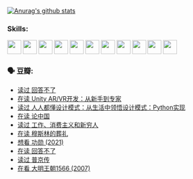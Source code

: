 
[![Anurag's github stats](https://github-readme-stats.vercel.app/api?username=w940853815)](https://github.com/anuraghazra/github-readme-stats)

### Skills:

<code><img height="32" src="https://cdn.jsdelivr.net/npm/simple-icons@v5/icons/python.svg"></code>
<code><img height="32" src="https://cdn.jsdelivr.net/npm/simple-icons@v5/icons/javascript.svg"></code>
<code><img height="32" src="https://cdn.jsdelivr.net/npm/simple-icons@v5/icons/django.svg"></code>
<code><img height="32" src="https://cdn.jsdelivr.net/npm/simple-icons@v5/icons/flask.svg"></code>
<code><img height="32" src="https://cdn.jsdelivr.net/npm/simple-icons@v5/icons/vuetify.svg"></code>
<code><img height="32" src="https://cdn.jsdelivr.net/npm/simple-icons@v5/icons/git.svg"></code>
<code><img height="32" src="https://cdn.jsdelivr.net/npm/simple-icons@v5/icons/docker.svg"></code>
<code><img height="32" src="https://cdn.jsdelivr.net/npm/simple-icons@v5/icons/postgresql.svg"></code>
<code><img height="32" src="https://cdn.jsdelivr.net/npm/simple-icons@v5/icons/elasticsearch.svg"></code>
<code><img height="32" src="https://cdn.jsdelivr.net/npm/simple-icons@v5/icons/macos.svg"></code>
<code><img height="32" src="https://cdn.jsdelivr.net/npm/simple-icons@v5/icons/linux.svg"></code>

### 🗣 豆瓣:

<!-- DOUBAN-ACTIVITIES:START -->
- [读过 回答不了](https://www.douban.com/people/136069238/status/3812155932/?_i=48608897)
- [在读 Unity AR/VR开发：从新手到专家](https://www.douban.com/people/136069238/status/3810864648/?_i=48608897)
- [读过 人人都懂设计模式：从生活中领悟设计模式：Python实现](https://www.douban.com/people/136069238/status/3806334005/?_i=48608897)
- [在读 论中国](https://www.douban.com/people/136069238/status/3805671678/?_i=48608897)
- [读过 工作、消费主义和新穷人](https://www.douban.com/people/136069238/status/3803834644/?_i=48608897)
- [在读 穆斯林的葬礼](https://www.douban.com/people/136069238/status/3802824932/?_i=48608897)
- [想看 功勋‎ (2021)](https://www.douban.com/people/136069238/status/3802127044/?_i=48608897)
- [在读 回答不了](https://www.douban.com/people/136069238/status/3802078489/?_i=48608897)
- [读过 普京传](https://www.douban.com/people/136069238/status/3802076688/?_i=48608898)
- [在看 大明王朝1566‎ (2007)](https://www.douban.com/people/136069238/status/3800275133/?_i=48608898)
<!-- DOUBAN-ACTIVITIES:END -->
<!--
**w940853815/w940853815** is a ✨ _special_ ✨ repository because its `README.md` (this file) appears on your GitHub profile.

Here are some ideas to get you started:

- 🔭 I’m currently working on ...
- 🌱 I’m currently learning ...
- 👯 I’m looking to collaborate on ...
- 🤔 I’m looking for help with ...
- 💬 Ask me about ...
- 📫 How to reach me: ...
- 😄 Pronouns: ...
- ⚡ Fun fact: ...
-->
